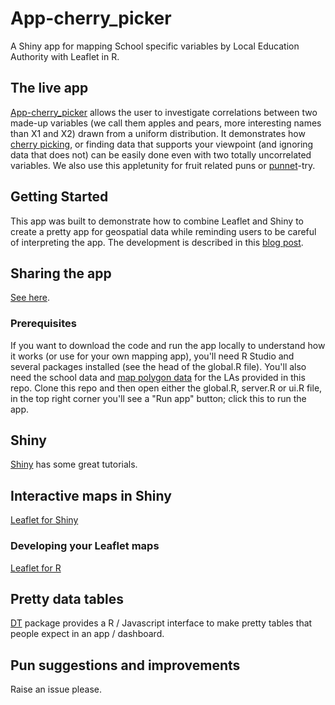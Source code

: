 # App-cherry_picker

A Shiny app for mapping School specific variables by Local Education Authority with Leaflet in R.

## The live app

[App-cherry_picker](https://mammykins.shinyapps.io/App-cherry_picker/) allows the user to investigate correlations between two made-up variables (we call them apples and pears, more interesting names than X1 and X2) drawn from a uniform distribution. 
It demonstrates how [cherry picking](https://en.wikipedia.org/wiki/Cherry_picking), or finding data that supports your viewpoint (and ignoring data that does not) can be easily done even with two totally uncorrelated variables. We also use this appletunity for fruit related puns or [punnet](https://en.wikipedia.org/wiki/Punnet)-try.

## Getting Started

This app was built to demonstrate how to combine Leaflet and Shiny to create a pretty app for geospatial data while reminding users to be careful of interpreting the app. 
The development is described in this [blog post](https://www.machinegurning.com/).

## Sharing the app

[See here](http://shiny.rstudio.com/tutorial/lesson7/).

### Prerequisites

If you want to download the code and run the app locally to understand how it works (or use for your own mapping app), 
you'll need R Studio and several packages installed (see the head of the global.R file). You'll also need the school data and [map polygon data](https://data.gov.uk/) for the LAs provided in this repo. 
Clone this repo and then open either the global.R, server.R or ui.R file, in the top right corner you'll see a "Run app" button; click this to run the app.

## Shiny

[Shiny](http://shiny.rstudio.com/tutorial/) has some great tutorials.

## Interactive maps in Shiny

[Leaflet for Shiny](https://blog.rstudio.org/2015/06/24/leaflet-interactive-web-maps-with-r/)

### Developing your Leaflet maps

[Leaflet for R](https://rstudio.github.io/leaflet/)

## Pretty data tables

[DT](https://rstudio.github.io/DT/) package provides a R / Javascript interface to make pretty tables that people expect in an app / dashboard.

## Pun suggestions and improvements

Raise an issue please.

